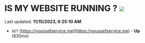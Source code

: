 # IS MY WEBSITE RUNNING ? [![](https://img.shields.io/static/v1?label=Sponsor&message=%E2%9D%A4&logo=GitHub&color=%23fe8e86)](https://github.com/sponsors/<username>)

Last updated: **11/15/2023, 6:25:10 AM**

- `GET` [https://youssefservice.me](https://youssefservice.me) - **Up** (830ms)
